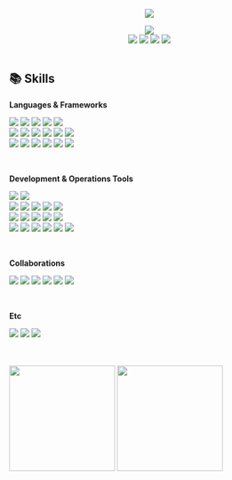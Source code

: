 <p align="center">
  <img src="https://capsule-render.vercel.app/api?type=waving&color=ADD8E6&height=220&section=header&text=Minsang's%20GitHub&fontSize=60&animation=fadeIn&fontAlign=65&fontAlignY=35&desc=BackEnd%20Developer&descAlignY=55&descAlign=80&fontColor=fff"/>
</p> 

<div align="center">
  <a href="https://hits.seeyoufarm.com"><img src="https://hits.seeyoufarm.com/api/count/incr/badge.svg?url=https%3A%2F%2Fgithub.com%2FMinSang22Kim%2Fhit-counter&count_bg=%236EE459&title_bg=%23555555&icon=&icon_color=%23E7E7E7&title=hits&edge_flat=false"/></a>
<!-- <a href="https://solved.ac/mskim0217"><img alt="solved.ac" src="http://mazassumnida.wtf/api/mini/generate_badge?boj=mskim0217"/></a> --><br/>
  <a href="mailto:mdk9901@naver.com"><img src="https://img.shields.io/badge/Naver-03C75A?style=flat-square&logo=naver&logoColor=white"/></a>
  <a href="mailto:powerminsang9901@gmail.com"><img src="https://img.shields.io/badge/Gmail-EA4335?style=flat-square&logo=Gmail&logoColor=white"/></a>
  <a href="https://www.instagram.com/sang._.ss"><img src="https://img.shields.io/badge/Instagram-E4405F?style=flat-square&logo=Instagram&logoColor=white"/></a>
  <a href="https://www.linkedin.com/in/%EB%A7%8C%EC%83%81-%EA%B9%80-8020a1307/"><img src="https://img.shields.io/badge/LinkedIn-0A66C2?style=flat-square&logo=LinkedIn&logoColor=white"/></a>
</div>
<br/>

## 📚 Skills
 
__Languages & Frameworks__
 
<p>
  <img src="https://img.shields.io/badge/Java-007396?style=flat-square&logo=openjdk&logoColor=white"/>
  <img src="https://img.shields.io/badge/Spring%20MVC-6DB33F?style=flat-square&logo=Spring&logoColor=white"/>
  <img src="https://img.shields.io/badge/Spring Boot-6DB33F?style=flat-square&logo=Spring%20Boot&logoColor=white"/>
  <img src="https://img.shields.io/badge/Spring%20Security-6DB33F?style=flat-square&logo=Spring%20Security&logoColor=white"/>
  <img src="https://img.shields.io/badge/JPA(Hibernate)-00485B?style=flat-square&logo=Hibernate&logoColor=white"/>
  <br/>
  <img src="https://img.shields.io/badge/HTML-E34F26?style=flat-square&logo=HTML5&logoColor=white"/>
  <img src="https://img.shields.io/badge/CSS-1572B6?style=flat-square&logo=CSS3&logoColor=white"/>
  <img src="https://img.shields.io/badge/Bootstrap-7952B3?style=flat-square&logo=Bootstrap&logoColor=white"/>
  <img src="https://img.shields.io/badge/Javascript-F7DF1E?style=flat-square&logo=Javascript&logoColor=white"/>
  <img src="https://img.shields.io/badge/jquery-0769AD?style=flat-square&logo=jquery&logoColor=white"/>
  <img src="https://img.shields.io/badge/Node.js-339933?style=flat-square&logo=Node.js&logoColor=white"/>
  <br/>
  <img src="https://img.shields.io/badge/C-A8B9CC?style=flat-square&logo=C&logoColor=white"/>
  <img src="https://img.shields.io/badge/Python-3776AB?style=flat-square&logo=Python&logoColor=white"/>
  <img src="https://img.shields.io/badge/Flask-000000?style=flat-square&logo=Flask&logoColor=white"/>
  <img src="https://img.shields.io/badge/PyTorch-EE4C2C?style=flat-square&logo=PyTorch&logoColor=white"/>
  <img src="https://img.shields.io/badge/PHP-777BB4?style=flat-square&logo=PHP&logoColor=white"/>
  <img src="https://img.shields.io/badge/JSP-FFA500?style=flat-square&logo=openjdk&logoColor=white"/>
</p>

<br/>

__Development & Operations Tools__

<p>
  <!-- CI/CD -->
  <img src="https://img.shields.io/badge/GitHub%20Actions-2088FF?style=flat-square&logo=GitHub%20Actions&logoColor=white"/>
  <img src="https://img.shields.io/badge/Jenkins-%232C5263.svg?style=flat-square&logo=Jenkins&logoColor=white"/>

  <!-- DB --> <br/>
  <img src="https://img.shields.io/badge/MariaDB-003545?style=flat-square&logo=MariaDB&logoColor=white"/>
  <img src="https://img.shields.io/badge/MySQL-4479A1?style=flat-square&logo=MySQL&logoColor=white"/>
  <img src="https://img.shields.io/badge/SQLite-003B57?logoColor=FFFFFF&logo=SQLite&style=flat-square"/>
  <img src="https://img.shields.io/badge/Oracle-F80000?style=flat-square&logo=Oracle&logoColor=white"/>
  <img src="https://img.shields.io/badge/Redis-DC382D?style=flat-square&logo=Redis&logoColor=white"/>

  <!-- IDE --> <br/>
  <img src="https://img.shields.io/badge/Xcode-1575F9?style=flat-square&logo=Xcode&logoColor=white"/>
  <img src="https://img.shields.io/badge/Android%20Studio-3DDC84?style=flat-square&logo=Android%20Studio&logoColor=white"/>
  <img src="https://img.shields.io/badge/Visual%20Studio%20Code-0078d7.svg?style=flat-sqaure&logo=visualstudiocode&logoColor=white"/>
  <img src="https://img.shields.io/badge/Eclipse-2C2255?style=flat-square&logo=Eclipse&logoColor=white"/>
  <img src="https://img.shields.io/badge/IntelliJ-000000?style=flat-square&logo=IntelliJ%20IDEA&logoColor=white"/>

  <!-- Tool --> <br/>
  <img src="https://img.shields.io/badge/Linux-FCC624?style=flat-square&logo=Linux&logoColor=white"/> 
  <img src="https://img.shields.io/badge/Ubuntu-E95420?style=flat-square&logo=Ubuntu&logoColor=white"/>
  <img src="https://img.shields.io/badge/Tomcat-F7DF3E?style=flat-square&logo=ApacheTomcat&logoColor=white">
  <img src="https://img.shields.io/badge/Amazon AWS-232F3E?style=flat-square&logo=Amazon&logoColor=white"/>
  <img src="https://img.shields.io/badge/Docker-2496ED?style=flat-square&logo=Docker&logoColor=white"/>
  <img src="https://img.shields.io/badge/Anaconda-44A833?style=flat&logo=anaconda&logoColor=white"/>
</p>

<br/>

__Collaborations__

<p>
  <img src="https://img.shields.io/badge/Figma-F24E1E?style=flat-square&logo=Figma&logoColor=white"/>
  <img src="https://img.shields.io/badge/Notion-000000?style=flat-square&logo=Notion&logoColor=white"/>
  <img src="https://img.shields.io/badge/Discord-5865F2?style=flat-square&logo=Discord&logoColor=white"/>
  <img src="https://img.shields.io/badge/Github-181717?style=flat-square&logo=Github&logoColor=white"/>
  <img src="https://img.shields.io/badge/Slack-4A154B?style=flat-square&logo=slack&logoColor=white"/>
  <img src="https://img.shields.io/badge/jira-%230A0FFF.svg?style=flat-square&logo=jira&logoColor=white"/>
</p><br/>

__Etc__

<p>
  <img src="https://img.shields.io/badge/Git-F05032?style=flat-square&logo=Git&logoColor=white"/>
  <img src="https://img.shields.io/badge/Postman-FF6C37?style=flat-square&logo=Postman&logoColor=white"/>
  <img src="https://img.shields.io/badge/Swagger-85EA2D?style=flat-square&logo=Swagger&logoColor=white"/>
</p>

<br/>
<br/>
<div align="left">
  <img src="https://github-readme-stats.vercel.app/api/top-langs/?username=MinSang22Kim&theme=dracula&exclude_repo=clone-web-scrapper,clone-zoom&hide=Procfile&layout=compact&langs_count=8" style="height: 190px;"/>
  <img src="https://github-readme-stats.vercel.app/api?username=MinSang22Kim&show_icons=true&theme=dracula&hide=stars" style="height: 190px;"/>
</div>

<br/>
